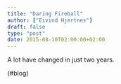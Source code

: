 ```yaml
---
title: "Daring Fireball"
author: ["Eivind Hjertnes"]
draft: false
type: "post"
date: 2015-08-10T02:00:00+02:00
---
```


A lot have changed in just two years.

(#blog)
